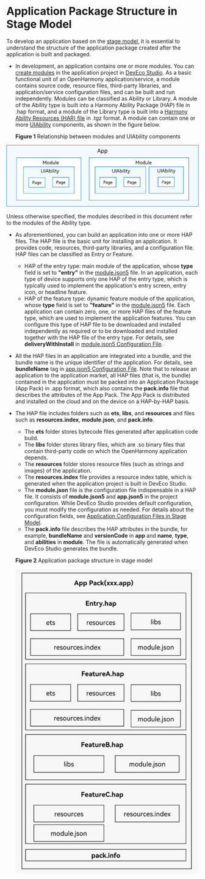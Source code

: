 # Application Package Structure in Stage Model


To develop an application based on the [stage model](application-configuration-file-overview-stage.md), it is essential to understand the structure of the application package created after the application is built and packaged.


- In development, an application contains one or more modules. You can [create modules](https://developer.harmonyos.com/en/docs/documentation/doc-guides-V3/ohos-adding-deleting-module-0000001218760594-V3) in the application project in [DevEco Studio](https://developer.harmonyos.com/en/develop/deveco-studio/). As a basic functional unit of an OpenHarmony application/service, a module contains source code, resource files, third-party libraries, and application/service configuration files, and can be built and run independently. Modules can be classified as Ability or Library. A module of the Ability type is built into a Harmony Ability Package (HAP) file in .hap format, and a module of the Library type is built into a [Harmony Ability Resources (HAR) file](har-structure.md) in .tgz format.
  A module can contain one or more [UIAbility](../application-models/uiability-overview.md) components, as shown in the figure below.

    **Figure 1** Relationship between modules and UIAbility components
  
![ability-and-module](figures/ability-and-module.png)
  
Unless otherwise specified, the modules described in this document refer to the modules of the Ability type.
  
- As aforementioned, you can build an application into one or more HAP files. The HAP file is the basic unit for installing an application. It provides code, resources, third-party libraries, and a configuration file. HAP files can be classified as Entry or Feature.
  - HAP of the entry type: main module of the application, whose **type** field is set to **"entry"** in the [module.json5](module-configuration-file.md) file. In an application, each type of device supports only one HAP of the entry type, which is typically used to implement the application's entry screen, entry icon, or headline feature.
  - HAP of the feature type: dynamic feature module of the application, whose **type** field is set to **"feature"** in the [module.json5](module-configuration-file.md) file. Each application can contain zero, one, or more HAP files of the feature type, which are used to implement the application features. You can configure this type of HAP file to be downloaded and installed independently as required or to be downloaded and installed together with the HAP file of the entry type. For details, see **deliveryWithInstall** in [module.json5 Configuration File](module-configuration-file.md).

- All the HAP files in an application are integrated into a bundle, and the bundle name is the unique identifier of the application. For details, see **bundleName** tag in [app.json5 Configuration File](app-configuration-file.md). Note that to release an application to the application market, all HAP files (that is, the bundle) contained in the application must be packed into an Application Package (App Pack) in .app format, which also contains the **pack.info** file that describes the attributes of the App Pack. The App Pack is distributed and installed on the cloud and on the device on a HAP-by-HAP basis.

- The HAP file includes folders such as **ets**, **libs**, and **resources** and files such as **resources.index**, **module.json**, and **pack.info**.
  - The **ets** folder stores bytecode files generated after application code build.
  - The **libs** folder stores library files, which are .so binary files that contain third-party code on which the OpenHarmony application depends.
  - The **resources** folder stores resource files (such as strings and images) of the application.
  - The **resources.index** file provides a resource index table, which is generated when the application project is built in DevEco Studio.
  - The **module.json** file is the configuration file indispensable in a HAP file. It consists of **module.json5** and **app.json5** in the project configuration. While DevEco Studio provides default configuration, you must modify the configuration as needed. For details about the configuration fields, see [Application Configuration Files in Stage Model](application-configuration-file-overview-stage.md).
  - The **pack.info** file describes the HAP attributes in the bundle, for example, **bundleName** and **versionCode** in **app** and **name**, **type**, and **abilities** in **module**. The file is automatically generated when DevEco Studio generates the bundle.

   **Figure 2** Application package structure in stage model
  
     ![app-pack-stage](figures/app-pack-stage.png)
